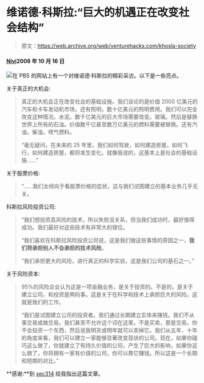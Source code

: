 # 维诺德·科斯拉:“巨大的机遇正在改变社会结构”

> 原文：<https://web.archive.org/web/venturehacks.com/khosla-society>

#### [Nivi](/web/20221006031659/https://venturehacks.com/about)2008 年 10 月 16 日

[![](img/3f69531f4b4a51bebc3edeeb4ed40586.png)](https://web.archive.org/web/20221006031659/http://www.pbs.org/newshour/bb/science/jan-june08/khosla_06-02.html)在 PBS 的网站上有一个对维诺德·科斯拉的精彩采访。以下是一些亮点。

关于真正的大机会:

> 真正的大机会正在改变社会的基础设施。我们谈论的是价值 2000 亿美元的汽车和卡车发动机市场，还有照明，数十亿美元的照明费用。我们可以完全改变这种情况。水泥。数千亿美元的巨大市场需要改变。玻璃。然后是替换世界上所有的石油。价值数千亿甚至数万亿美元的燃料需要被替换。还有汽油，柴油，喷气燃料。
> 
> “毫无疑问，在未来的 25 年里，我们如何驾驶，如何建造房屋，如何飞行，如何建造房屋，都将发生变化。就像我说的，这基本上是社会的基础设施……”

关于股票价格:

> “……我们太倾向于看股票价格的症状，这与我们试图建立的基本业务几乎无关。

科斯拉风险投资公司:

> “我们想投资高风险的技术，所以失败没关系，但当我们成功时，最好值得成功。我们最好对这些技术有非常大的错位。
> 
> “我们喜欢在科斯拉风险投资公司说，这是我们做这些事情的原因之一，**我们将承担别人不会承担的技术风险**。
> 
> “我们承担更大的风险，进行真正的科学实验，这是我们公司的基石之一。”

关于风险资本:

> 95%的风险企业认为这是一项金融业务，是关于投资的。不是的。是关于建立公司，和投资是两码事。这是关于在科学和技术上承担巨大的风险。这就是我们的工作。
> 
> “我们是试图建立公司的投资者。我们通过长期建立实体来赚钱。我们不从事交易或做交易。我们甚至不允许这个词在这里。不是买卖，那是交易。你不会投资一个东西，然后说我明天或明年就可以卖掉它。我们从五年、十年的角度来看，我们可以建立一家能够显著改变现状的公司。现在，如果你碰巧这么做了，你就建立了有持久价值的公司，产生了巨大的影响，如果你这么做了，你将拥有一家有价值的公司，你可以靠它赚钱。所以这是一个长期和短期的对比。”

**感谢:**到 [sec314](https://web.archive.org/web/20221006031659/http://news.ycombinator.com/user?id=sec314) 给我指出这篇文章。